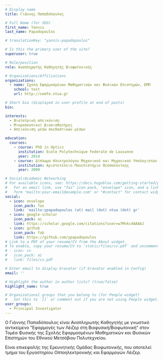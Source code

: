 ```yaml
---
# Display name
title: Γιάννης Παπαδόπουλος

# Full Name (for SEO)
first_name: Yannis
last_name: Papadopoulos

# translationKey: "yannis-papadopoulos"

# Is this the primary user of the site?
superuser: true

# Role/position
role: Αναπληρωτής Καθηγητής Βιοφωτονικής

# Organizations/Affiliations
organizations:
  - name: Σχολή Εφαρμοσμένων Μαθηματικών και Φυσικών Επιστημών, ΕΜΠ
    school: test
    url: http://semfe.ntua.gr

# Short bio (displayed in user profile at end of posts)
bio: 

interests:
  - Βιοϊατρική απεικόνιση
  - Μικροσκοπικοί βιοαισθητήρες
  - Απεικόνιση μέσω σκεδαστικών μέσων

education:
  courses:
    - course: PhD in Optics
      institution: Ecole Polytechnique Federale de Lausanne
      year: 2014
    - course: Δίπλωμα Ηλεκτρολόγου Μηχανικού και Μηχανικού Υπολογιστών
      institution: Αριστοτέλειο Πανεπιστήμιο Θεσσαλονίκης
      year: 2009

# Social/Academic Networking
# For available icons, see: https://docs.hugoblox.com/getting-started/page-builder/#icons
#   For an email link, use "fas" icon pack, "envelope" icon, and a link in the
#   form "mailto:your-email@example.com" or "#contact" for contact widget.
social:
  - icon: envelope
    icon_pack: fas
    link: 'mailto:ypapadopoulos (at) mail (dot) ntua (dot) gr'
  - icon: google-scholar
    icon_pack: ai
    link: https://scholar.google.com/citations?user=w7Mnkc4AAAAJ
  - icon: github
    icon_pack: fab
    link: https://github.com/ypapadopoulos
# Link to a PDF of your resume/CV from the About widget.
# To enable, copy your resume/CV to `static/files/cv.pdf` and uncomment the lines below.
# - icon: cv
#   icon_pack: ai
#   link: files/cv.pdf

# Enter email to display Gravatar (if Gravatar enabled in Config)
email: ''

# Highlight the author in author lists? (true/false)
highlight_name: true

# Organizational groups that you belong to (for People widget)
#   Set this to `[]` or comment out if you are not using People widget.
user_groups:
  - Principal Investigator
---
```


Ο Γιάννης Παπαδόπουλος είναι Αναπληρωτής Καθηγητής με γνωστικό αντικείμενο "Εφαρμογές των Λέιζερ στη Βιοφυσική/Βιοφωτονική" στον Τομέα Φυσικής της Σχολής Εφαρμοσμένων Μαθηματικών και Φυσικών Επιστημών του Εθνικού Μετσόβιου Πολυτεχνείου.

Είναι επικεφαλής της Ερευνητικής Ομάδας Βιοφωτονικής, που αποτελεί τμήμα του Εργαστηρίου Οπτοηλεκτρονικής και Εφαρμογών Λέιζερ.